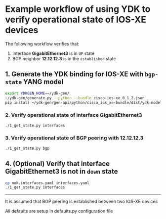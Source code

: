 # Example workflow of using YDK to verify operational state of IOS-XE devices

The following workflow verifies that:

1. Interface **GigabitEthernet3** is in `UP` state
2. BGP neighbor **12.12.12.3** is in the `established` state

## 1. Generate the YDK binding for IOS-XE with `bgp-state` YANG model

```bash
export YDKGEN_HOME=~/ydk-gen/
~/ydk-gen/generate.py --python --bundle cisco-ios-xe_0_1_2.json
pip install ~/ydk-gen/gen-api/python/cisco_ios_xe-bundle/dist/ydk-models-cisco_ios_xe-0.1.2.tar.gz
```

### 2. Verify operational state of interface **GigabitEthernet3**

```bash
./1_get_state.py interfaces
```


### 3. Verify operational state of BGP peering with **12.12.12.3**

```bash
./1_get_state.py bgp
```

## 4. (Optional) Verify that interface **GigabitEthernet3** is not in `down` state


```bash
cp nok.interfaces.yaml interfaces.yaml
./1_get_state.py interfaces
```
---

It is assumed that BGP peering is established between two IOS-XE devices

All defaults are setup in defaults.py configuration file
